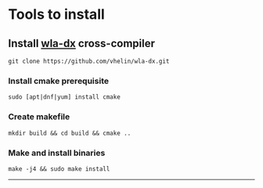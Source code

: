 # Tools to install

## Install [wla-dx](https://github.com/vhelin/wla-dx) cross-compiler
`git clone https://github.com/vhelin/wla-dx.git`

### Install cmake prerequisite
`sudo [apt|dnf|yum] install cmake`

### Create makefile
`mkdir build && cd build && cmake ..`

### Make and install binaries
`make -j4 && sudo make install`

---

